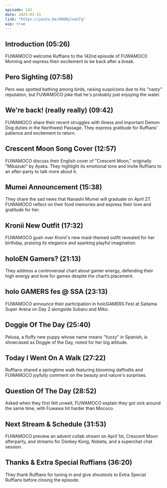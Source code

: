 ```yaml
---
episode: 142
date: 2025-03-31
link: "https://youtu.be/09O8ylooCFg"
wip: true
---
```


## Introduction (05:26)

FUWAMOCO welcome Ruffians to the 142nd episode of FUWAMOCO Morning and express their excitement to be back after a break.

## Pero Sighting (07:58)

Pero was spotted bathing among birds, raising suspicions due to his "nasty" reputation, but FUWAMOCO joke that he's probably just enjoying the water.

## We're back! (really really) (09:42)

FUWAMOCO share their recent struggles with illness and important Demon Dog duties in the Northwest Passage. They express gratitude for Ruffians' patience and excitement to return.

## Crescent Moon Song Cover (12:57)

FUWAMOCO discuss their English cover of "Crescent Moon," originally "Mikazuki" by Ayaka. They highlight its emotional tone and invite Ruffians to an after-party to talk more about it.

## Mumei Announcement (15:38)

They share the sad news that Nanashi Mumei will graduate on April 27. FUWAMOCO reflect on their fond memories and express their love and gratitude for her.

## Kronii New Outfit (17:32)

FUWAMOCO gush over Kronii's new maid-themed outfit revealed for her birthday, praising its elegance and sparking playful imagination.

## holoEN Gamers? (21:13)

They address a controversial chart about gamer energy, defending their high energy and love for games despite the chart’s placement.

## holo GAMERS fes @ SSA (23:13)

FUWAMOCO announce their participation in holoGAMERS Fest at Saitama Super Arena on Day 2 alongside Subaru and Miko.

## Doggie Of The Day (25:40)

Pelusa, a fluffy new puppy whose name means "fuzzy" in Spanish, is showcased as Doggie of the Day, noted for her big attitude.

## Today I Went On A Walk (27:22)

Ruffians shared a springtime walk featuring blooming daffodils and FUWAMOCO joyfully comment on the beauty and nature's surprises.

## Question Of The Day (28:52)

Asked when they first felt unwell, FUWAMOCO explain they got sick around the same time, with Fuwawa hit harder than Mococo.

## Next Stream & Schedule (31:53)

FUWAMOCO preview an advent collab stream on April 1st, Crescent Moon afterparty, and streams for Donkey Kong, Nobeta, and a superchat chat session.

## Thanks & Extra Special Ruffians (36:20)

They thank Ruffians for tuning in and give shoutouts to Extra Special Ruffians before closing the episode.
